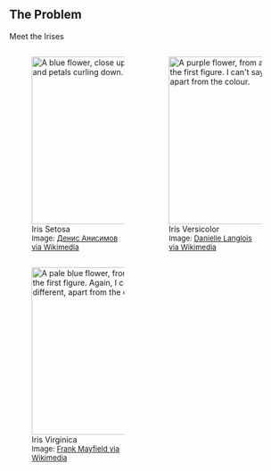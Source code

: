 ## The Problem

Meet the Irises

<div>
  <figure style="display: inline-block; float: left; width: 33%">
    <img src="images/iris_setosa.jpg" width="300" height="300"
      alt="A blue flower, close up. We see stamens and petals curling down."></img>
    <figcaption>Iris Setosa</figcaption>
    <figcaption style="font-size: small">Image: <a href="https://commons.wikimedia.org/wiki/File:Irissetosa1.jpg">Денис Анисимов via Wikimedia</a></figcaption>
  </figure>

  <figure style="display: inline-block; float: left; width: 33%">
    <img src="images/iris_versicolor.jpg" width="300" height="300"
      alt="A purple flower, from a similar angle as the first figure. I can't say what is different, apart from the colour."></img>
    <figcaption>Iris Versicolor</figcaption>
    <figcaption style="font-size: small">Image: <a href="https://commons.wikimedia.org/wiki/File:Iris_versicolor_3.jpg">Danielle Langlois via Wikimedia</a></figcaption>
  </figure>

  <figure style="display: inline-block; float: left; width: 33%">
    <img src="images/iris_virginica.jpg" width="300" height="300"
      alt="A pale blue flower, from a similar angle as the first figure. Again, I can't say what is different, apart from the colour."></img>
    <figcaption>Iris Virginica</figcaption>
    <figcaption style="font-size: small">Image: <a href="https://commons.wikimedia.org/wiki/File:Iris_virginica.jpg">Frank Mayfield via Wikimedia</a></figcaption>
  </figure>
</div>
